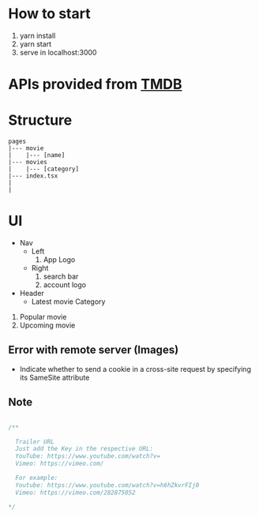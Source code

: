 # How to start
1. yarn install
2. yarn start
3. serve in localhost:3000

# APIs provided from [TMDB](https://www.themoviedb.org/documentation/api)

# Structure
```
pages
|--- movie
|    |--- [name]
|--- movies
|    |--- [category]
|--- index.tsx
|
|
```


# UI
- Nav
  - Left
    1. App Logo
  - Right
    1. search bar
    2. account logo
- Header
  - Latest movie
Category
1. Popular movie
2. Upcoming movie

## Error with remote server (Images)
- Indicate whether to send a cookie in a cross-site request by specifying its SameSite attribute

## Note

```javascript

/**

  Trailer URL
  Just add the Key in the respective URL:
  YouTube: https://www.youtube.com/watch?v=
  Vimeo: https://vimeo.com/

  For example:
  Youtube: https://www.youtube.com/watch?v=h6hZkvrFIj0
  Vimeo: https://vimeo.com/282875052

*/

```





